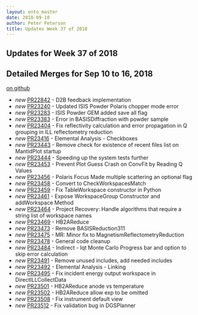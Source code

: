 ```yaml
---
layout: onto_master
date: 2018-09-10
author: Peter Peterson
title: Updates Week 37 of 2018
---
```

Updates for Week 37 of 2018
---------------------------

Detailed Merges for Sep 10 to 16, 2018
--------------------------------------
[on github](https://github.com/mantidproject/mantid/pulls?q=is%3Apr+merged%3A2018-09-11..2018-09-16)

* *new* [PR22842](https://github.com/mantidproject/mantid/pull/22842) - D2B feedback implementation
* *new* [PR23240](https://github.com/mantidproject/mantid/pull/23240) - Updated ISIS Powder Polaris chopper mode error
* *new* [PR23283](https://github.com/mantidproject/mantid/pull/23283) - ISIS Powder GEM added save all flag
* *new* [PR23383](https://github.com/mantidproject/mantid/pull/23383) - Error in BASISDiffraction with powder sample
* *new* [PR23404](https://github.com/mantidproject/mantid/pull/23404) - Fix reflectivity calculation and error propagation in Q grouping in ILL reflectometry reduction
* *new* [PR23416](https://github.com/mantidproject/mantid/pull/23416) - Elemental Analysis - Checkboxes
* *new* [PR23443](https://github.com/mantidproject/mantid/pull/23443) - Remove check for existence of recent files list on MantidPlot startup
* *new* [PR23444](https://github.com/mantidproject/mantid/pull/23444) - Speeding up the system tests further
* *new* [PR23453](https://github.com/mantidproject/mantid/pull/23453) - Prevent Plot Guess Crash on ConvFit by Reading Q Values
* *new* [PR23456](https://github.com/mantidproject/mantid/pull/23456) - Polaris Focus Made multiple scattering an optional flag
* *new* [PR23458](https://github.com/mantidproject/mantid/pull/23458) - Convert to CheckWorkspacesMatch
* *new* [PR23459](https://github.com/mantidproject/mantid/pull/23459) - Fix TableWorkspace constructor in Python
* *new* [PR23461](https://github.com/mantidproject/mantid/pull/23461) - Expose WorkspaceGroup Constructor and addWorkspace Method
* *new* [PR23464](https://github.com/mantidproject/mantid/pull/23464) - Project Recovery: Handle algorithms that require a string list of workspace names
* *new* [PR23469](https://github.com/mantidproject/mantid/pull/23469) - HB2AReduce
* *new* [PR23473](https://github.com/mantidproject/mantid/pull/23473) - Remove BASISReduction311
* *new* [PR23475](https://github.com/mantidproject/mantid/pull/23475) - MR: Minor fix to MagnetismReflectometryReduction
* *new* [PR23478](https://github.com/mantidproject/mantid/pull/23478) - General code cleanup
* *new* [PR23484](https://github.com/mantidproject/mantid/pull/23484) - Indirect - Iqt Monte Carlo Progress bar and option to skip error calculation
* *new* [PR23491](https://github.com/mantidproject/mantid/pull/23491) - Remove unused includes, add needed includes
* *new* [PR23492](https://github.com/mantidproject/mantid/pull/23492) - Elemental Analysis - Linking
* *new* [PR23495](https://github.com/mantidproject/mantid/pull/23495) - Fix incident energy output workspace in DirectILLCollectData
* *new* [PR23501](https://github.com/mantidproject/mantid/pull/23501) - HB2AReduce anode vs temperature
* *new* [PR23502](https://github.com/mantidproject/mantid/pull/23502) - HB2AReduce allow exp to be omitted
* *new* [PR23508](https://github.com/mantidproject/mantid/pull/23508) - Fix instrument default view
* *new* [PR23512](https://github.com/mantidproject/mantid/pull/23512) - Fix validation bug in DGSPlanner
